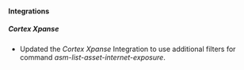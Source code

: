 #### Integrations

##### Cortex Xpanse

- Updated the *Cortex Xpanse* Integration to use additional filters for command *asm-list-asset-internet-exposure*.
